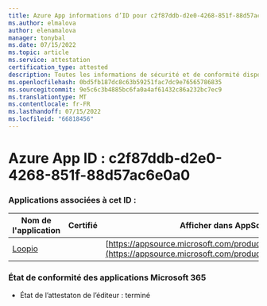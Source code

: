 ```yaml
---
title: Azure App informations d’ID pour c2f87ddb-d2e0-4268-851f-88d57ac6e0a0
ms.author: elmalova
author: elenamalova
manager: tonybal
ms.date: 07/15/2022
ms.topic: article
ms.service: attestation
certification_type: attested
description: Toutes les informations de sécurité et de conformité disponibles pour c2f87ddb-d2e0-4268-851f-88d57ac6e0a0.
ms.openlocfilehash: 0bd5fb187dc8c63b59251fac7dc9e76565786835
ms.sourcegitcommit: 9e5c6c3b4885bc6fa0a4af61432c86a232bc7ec9
ms.translationtype: MT
ms.contentlocale: fr-FR
ms.lasthandoff: 07/15/2022
ms.locfileid: "66818456"
---
```

# <a name="azure-app-id-c2f87ddb-d2e0-4268-851f-88d57ac6e0a0"></a>Azure App ID : c2f87ddb-d2e0-4268-851f-88d57ac6e0a0


### <a name="apps-associated-with-this-id"></a>Applications associées à cet ID :
| **Nom de l'application** | **Certifié** | **Afficher dans AppSource** |
|--------------|---------------|-----------------------|
| [Loopio](../forward/WA200004103.md) |  | [https://appsource.microsoft.com/product/office/WA200004103](https://appsource.microsoft.com/product/office/WA200004103) |

### <a name="microsoft-365-app-compliance-status"></a>État de conformité des applications Microsoft 365
- État de l’attestaton de l’éditeur : terminé
